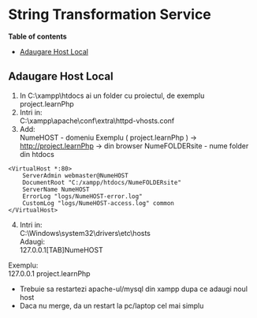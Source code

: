 # String Transformation Service 

**Table of contents**
- [Adaugare Host Local](#adaugare-host-local)

## Adaugare Host Local
1. In C:\xampp\htdocs ai un folder cu proiectul, de exemplu project.learnPhp   
2. Intri in:   
C:\xampp\apache\conf\extra\httpd-vhosts.conf   
3. Add:   
NumeHOST - domeniu Exemplu ( project.learnPhp ) -> http://project.learnPhp -> din browser
NumeFOLDERsite - nume folder din htdocs    
```
<VirtualHost *:80>
    ServerAdmin webmaster@NumeHOST
    DocumentRoot "C:/xampp/htdocs/NumeFOLDERsite"
    ServerName NumeHOST
    ErrorLog "logs/NumeHOST-error.log"
    CustomLog "logs/NumeHOST-access.log" common
</VirtualHost>
```
4. Intri in:    
C:\Windows\system32\drivers\etc\hosts   
Adaugi:   
127.0.0.1[TAB]NumeHOST   
    
Exemplu:   
127.0.0.1	project.learnPhp    
   
- Trebuie sa restartezi apache-ul/mysql din xampp dupa ce adaugi noul host
- Daca nu merge, da un restart la pc/laptop cel mai simplu